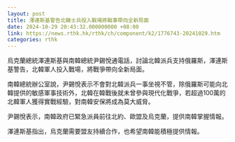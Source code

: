 ```yaml
---
layout: post
title: 澤連斯基警告北韓士兵投入戰場將戰事帶向全新局面
date: 2024-10-29 20:43:32.000000000 +08:00
link: https://news.rthk.hk/rthk/ch/component/k2/1776743-20241029.htm
categories: rthk
---
```


烏克蘭總統澤連斯基與南韓總統尹錫悅通電話，討論北韓派兵支持俄羅斯，澤連斯基警告，北韓軍人投入戰場，將戰爭帶向全新局面。

南韓總統辦公室說，尹錫悅表示不會對北韓派兵一事坐視不管，除俄羅斯可能向北韓提供的敏感軍事技術外，北韓在韓戰後就未曾參與現代化戰爭，若超過100萬的北韓軍人獲得實戰經驗，對南韓安保將成為莫大威脅。

尹錫悅表示，南韓政府已緊急派員前往北約、歐盟及烏克蘭，提供南韓掌握情報。

澤連斯基指出，烏克蘭需要盟友持續合作，也希望南韓能積極提供情報。
